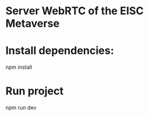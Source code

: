 # Server WebRTC of the EISC Metaverse
# Install dependencies: 
npm install
# Run project
npm run dev
